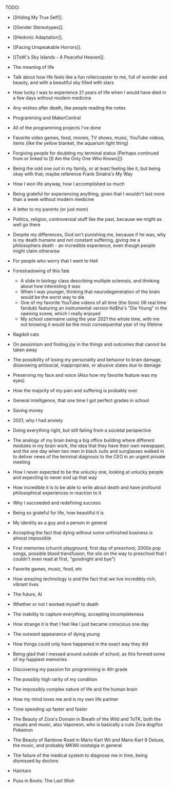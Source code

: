
TODO:

- [[Hiding My True Self]].
- [[Gender Stereotypes]].

- [[Hedonic Adaptation]].
- [[Facing Unspeakable Horrors]].
- [[TotK's Sky Islands - A Peaceful Heaven]].

- The meaning of life
- Talk about how life feels like a fun rollercoaster to me, full of wonder and beauty, and with a beautiful sky filled with stars
- How lucky I was to experience 21 years of life when I would have died in a few days without modern medicine
- Any wishes after death, like people reading the notes
- Programming and MakerCentral
- All of the programming projects I've done
- Favorite video games, food, movies, TV shows, music, YouTube videos, items (like the yellow blanket, the aquarium light thing)
- Forgiving people for doubting my terminal status (Perhaps continued from or linked to [[I Am the Only One Who Knows]])
- Being the odd one out in my family, or at least feeling like it, but being okay with that; maybe reference Frank Sinatra's My Way
- How I won life anyway, how I accomplished so much
- Being grateful for experiencing anything, given that I wouldn't last more than a week without modern medicine
- A letter to my parents (or just mom)
- Politics, religion, controversial stuff like the past, because we might as well go there
- Despite my differences, God isn't punishing me, because if he was, why is my death humane and not constant suffering, giving me a philosophers death - an incredible experience, even though people might claim otherwise
- For people who worry that I went to Hell
- Foreshadowing of this fate
  - A slide in biology class describing multiple sclerosis, and thinking about how interesting it was
  - When I was younger, thinking that neurodegeneration of the brain would be the worst way to die
  - One of my favorite YouTube videos of all time (the Sonic 06 real time fandub) featuring an instrumental version Ke$ha's "Die Young" in the opening scene, which I really enjoyed
  - My school username using the year 2021 the whole time, with me not knowing it would be the most consequential year of my lifetime
- Ragdoll cats
- On pessimism and finding joy in the things and outcomes that cannot be taken away
- The possibility of losing my personality and behavior to brain damage, disavowing antisocial, inappropriate, or abusive states due to damage
- Preserving my face and voice (Also how my favorite feature was my eyes)
- How the majority of my pain and suffering is probably over
- General intelligence, that one time I got perfect grades in school
- Saving money
- 2021, why I had anxiety
- Doing everything right, but still failing from a societal perspective
- The analogy of my brain being a big office building where different modules in my brain work, the idea that they have their own newspaper, and the one day when two men in black suits and sunglasses walked in to deliver news of the terminal diagnosis to the CEO in an urgent private meeting
- How I never expected to be the unlucky one, looking at unlucky people and expecting to never end up that way
- How incredible it is to be able to write about death and have profound philosophical experiences in reaction to it
- Why I succeeded and redefining success
- Being so grateful for life, how beautiful it is
- My identity as a guy and a person in general
- Accepting the fact that dying without some unfinished business is almost impossible
- First memories (church playground, first day of preschool, 2000s pop songs, possible blood transfusion, the silo on the way to preschool that I couldn't even read at first, "goodnight and bye")
- Favorite games, music, food, etc
- How amazing technology is and the fact that we live incredibly rich, vibrant lives
- The future, AI
- Whether or not I worked myself to death
- The inability to capture everything, accepting incompleteness
- How strange it is that I feel like I just became conscious one day
- The outward appearance of dying young
- How things could only have happened in the exact way they did
- Being glad that I messed around outside of school, as this formed some of my happiest memories
- Discovering my passion for programming in 4th grade
- The possibly high rarity of my condition
- The impossibly complex nature of life and the human brain
- How my mind loves me and is my own life partner
- Time speeding up faster and faster
- The Beauty of Zora's Domain in Breath of the Wild and ToTK, both the visuals and music, also Vaporeon, who is basically a cute Zora dog/fox Pokemon
- The Beauty of Rainbow Road in Mario Kart Wii and Mario Kart 8 Deluxe, the music, and probably MKWii nostalgia in general
- The failure of the medical system to diagnose me in time, being dismissed by doctors
- Hamtaro
- Puss in Boots: The Last Wish
